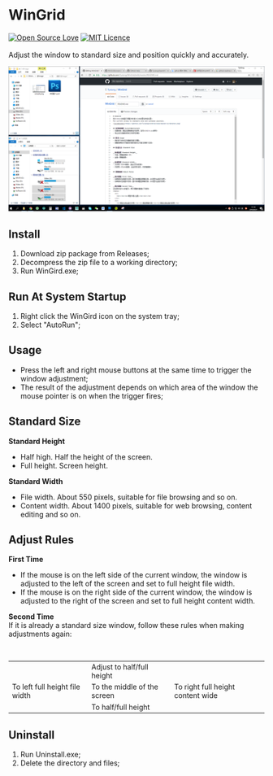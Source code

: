 # WinGrid
[![Open Source Love](https://badges.frapsoft.com/os/v2/open-source.svg?v=103)](https://github.com/ellerbrock/open-source-badge/)
[![MIT Licence](https://badges.frapsoft.com/os/mit/mit.svg?v=103)](https://opensource.org/licenses/mit-license.php)  
   
Adjust the window to standard size and position quickly and accurately.  

![screenshot](https://github.com/Tyxiang/WinGrid/blob/master/screenshot.png)

## Install
1. Download zip package from Releases;
1. Decompress the zip file to a working directory;
1. Run WinGird.exe;

## Run At System Startup
1. Right click the WinGird icon on the system tray;
1. Select "AutoRun";

## Usage
- Press the left and right mouse buttons at the same time to trigger the window adjustment;
- The result of the adjustment depends on which area of the window the mouse pointer is on when the trigger fires;

## Standard Size

__Standard Height__
- Half high. Half the height of the screen.
- Full height. Screen height.

__Standard Width__
- File width. About 550 pixels, suitable for file browsing and so on.
- Content width. About 1400 pixels, suitable for web browsing, content editing and so on.

## Adjust Rules

__First Time__
- If the mouse is on the left side of the current window, the window is adjusted to the left of the screen and set to full height file width.
- If the mouse is on the right side of the current window, the window is adjusted to the right of the screen and set to full height content width.

__Second Time__  
If it is already a standard size window, follow these rules when making adjustments again:
<table>
  <tr>
    <td></td><td>Adjust to half/full height</td><td></td>
  </tr>
  <tr>
    <td>To left full height file width</td><td>To the middle of the screen</td><td>To right full height content wide</td>
  </tr>
  <tr>
    <td></td><td>To half/full height</td><td></td>
  </tr>
</table>

## Uninstall
1. Run Uninstall.exe;
1. Delete the directory and files;
